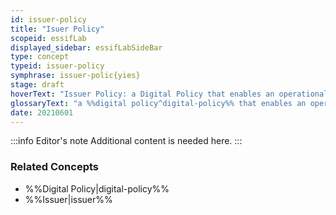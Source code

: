 ```yaml
---
id: issuer-policy
title: "Isuer Policy"
scopeid: essifLab
displayed_sidebar: essifLabSideBar
type: concept
typeid: issuer-policy
symphrase: issuer-polic{yies}
stage: draft
hoverText: "Issuer Policy: a Digital Policy that enables an operational Issuer component to function in accordance with the Objectives of its Principal."
glossaryText: "a %%digital policy^digital-policy%% that enables an operational %%issuer^issuer%% component to function in accordance with the %%objectives^objective%% of its %%principal^principal%%."
date: 20210601
---
```


:::info Editor's note
Additional content is needed here.
:::

### Related Concepts
- %%Digital Policy|digital-policy%%
- %%Issuer|issuer%%
